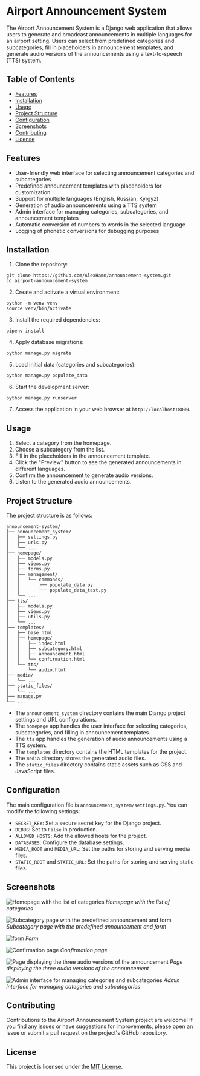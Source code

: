 # Airport Announcement System

The Airport Announcement System is a Django web application that allows users to generate and broadcast announcements in multiple languages for an airport setting. Users can select from predefined categories and subcategories, fill in placeholders in announcement templates, and generate audio versions of the announcements using a text-to-speech (TTS) system.

## Table of Contents

- [Features](#features)
- [Installation](#installation)
- [Usage](#usage)
- [Project Structure](#project-structure)
- [Configuration](#configuration)
- [Screenshots](#screenshots)
- [Contributing](#contributing)
- [License](#license)

## Features

- User-friendly web interface for selecting announcement categories and subcategories
- Predefined announcement templates with placeholders for customization
- Support for multiple languages (English, Russian, Kyrgyz)
- Generation of audio announcements using a TTS system
- Admin interface for managing categories, subcategories, and announcement templates
- Automatic conversion of numbers to words in the selected language
- Logging of phonetic conversions for debugging purposes

## Installation

1. Clone the repository:

```
git clone https://github.com/AlexHamn/announcement-system.git
cd airport-announcement-system
```

2. Create and activate a virtual environment:

```
python -m venv venv
source venv/bin/activate
```

3. Install the required dependencies:

```
pipenv install
```

4. Apply database migrations:

```
python manage.py migrate
```

5. Load initial data (categories and subcategories):

```
python manage.py populate_data
```

6. Start the development server:

```
python manage.py runserver
```

7. Access the application in your web browser at `http://localhost:8000`.

## Usage

1. Select a category from the homepage.
2. Choose a subcategory from the list.
3. Fill in the placeholders in the announcement template.
4. Click the "Preview" button to see the generated announcements in different languages.
5. Confirm the announcement to generate audio versions.
6. Listen to the generated audio announcements.

## Project Structure

The project structure is as follows:

```
announcement-system/
├── announcement_system/
│   ├── settings.py
│   ├── urls.py
│   └── ...
├── homepage/
│   ├── models.py
│   ├── views.py
│   ├── forms.py
│   ├── management/
│   │   └── commands/
│   │       ├── populate_data.py
│   │       └── populate_data_test.py
│   └── ...
├── tts/
│   ├── models.py
│   ├── views.py
│   ├── utils.py
│   └── ...
├── templates/
│   ├── base.html
│   ├── homepage/
│   │   ├── index.html
│   │   ├── subcategory.html
│   │   ├── announcement.html
│   │   └── confirmation.html
│   └── tts/
│       └── audio.html
├── media/
│   └── ...
├── static_files/
│   └── ...
├── manage.py
└── ...
```

- The `announcement_system` directory contains the main Django project settings and URL configurations.
- The `homepage` app handles the user interface for selecting categories, subcategories, and filling in announcement templates.
- The `tts` app handles the generation of audio announcements using a TTS system.
- The `templates` directory contains the HTML templates for the project.
- The `media` directory stores the generated audio files.
- The `static_files` directory contains static assets such as CSS and JavaScript files.

## Configuration

The main configuration file is `announcement_system/settings.py`. You can modify the following settings:

- `SECRET_KEY`: Set a secure secret key for the Django project.
- `DEBUG`: Set to `False` in production.
- `ALLOWED_HOSTS`: Add the allowed hosts for the project.
- `DATABASES`: Configure the database settings.
- `MEDIA_ROOT` and `MEDIA_URL`: Set the paths for storing and serving media files.
- `STATIC_ROOT` and `STATIC_URL`: Set the paths for storing and serving static files.

## Screenshots

![Homepage with the list of categories](./screenshots/homepage.png)
*Homepage with the list of categories*

![Subcategory page with the predefined announcement and form](./screenshots/subcategories.png)
*Subcategory page with the predefined announcement and form*

![form](./screenshots/form.png)
*Form*

![Confirmation page](./screenshots/confirmation.png)
*Confirmation page*

![Page displaying the three audio versions of the announcement](./screenshots/audio.png)
*Page displaying the three audio versions of the announcement*

![Admin interface for managing categories and subcategories](./screenshots/admin.png)
*Admin interface for managing categories and subcategories*

## Contributing

Contributions to the Airport Announcement System project are welcome! If you find any issues or have suggestions for improvements, please open an issue or submit a pull request on the project's GitHub repository.

## License

This project is licensed under the [MIT License](LICENSE).